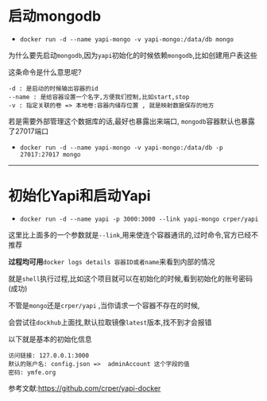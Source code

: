 # 启动mongodb

- `docker run -d --name yapi-mongo -v yapi-mongo:/data/db mongo`

为什么要先启动`mongodb`,因为`yapi`初始化的时候依赖`mongodb`,比如创建用户表这些

这条命令是什么意思呢?

```
-d : 是启动的时候输出容器的id
--name : 是给容器设置一个名字,方便我们控制,比如start,stop
-v : 指定关联的卷 => 本地卷:容器内储存位置 , 就是映射数据保存的地方
```

若是需要外部管理这个数据库的话,最好也暴露出来端口, `mongodb`容器默认也暴露了27017端口

- `docker run -d --name yapi-mongo -v yapi-mongo:/data/db -p 27017:27017 mongo`

------

# 初始化Yapi和启动Yapi

- `docker run -d --name yapi -p 3000:3000 --link yapi-mongo crper/yapi`

这里比上面多的一个参数就是`--link`,用来使连个容器通讯的,过时命令,官方已经不推荐

**过程均可用**`docker logs details 容器ID或者name`来看到内部的情况

就是`shell`执行过程,比如这个项目就可以在初始化的时候,看到初始化的账号密码(成功)

不管是`mongo`还是`crper/yapi` ,当你请求一个容器不存在的时候,

会尝试往`dockhub`上面找,默认拉取镜像`latest`版本,找不到才会报错

以下就是基本的初始化信息

```
访问链接: 127.0.0.1:3000
默认的账户名: config.json =>  adminAccount 这个字段的值
密码: ymfe.org
```



参考文献:https://github.com/crper/yapi-docker